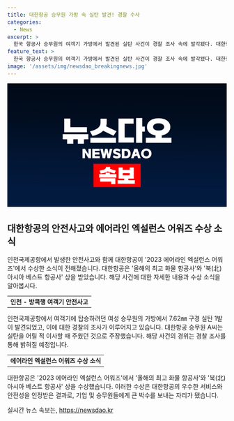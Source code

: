 ```yaml
---
title: 대한항공 승무원 가방 속 실탄 발견! 경찰 수사
categories:
  - News
excerpt: >
  한국 항공사 승무원의 여객기 가방에서 발견된 실탄 사건이 경찰 조사 속에 발각됐다. 대한항공이 2023 에어라인 엑설런스 어워즈에서 우수한 성과로 올해의 최고 화물 항공사와 북(北) 아시아 베스트 항공사 상을 수상함에도 불구하고, 이번 사건이 논란을 빚고 있다. 승무원은 가방에 실탄이 들어있는 것을 모르다고 주장하며, 경찰은 조사를 진행 중이다. 대한항공은 승무원의 귀국 후 경찰 조사를 통해 상황을 명확히 할 계획이라고 밝혔다. 앞서 필리핀행 여객기에서도 비슷한 사건이 있었던 바 있다.
feature_text: >
  한국 항공사 승무원의 여객기 가방에서 발견된 실탄 사건이 경찰 조사 속에 발각됐다. 대한항공이 2023 에어라인 엑설런스 어워즈에서 우수한 성과로 올해의 최고 화물 항공사와 북(北) 아시아 베스트 항공사 상을 수상함에도 불구하고, 이번 사건이 논란을 빚고 있다. 승무원은 가방에 실탄이 들어있는 것을 모르다고 주장하며, 경찰은 조사를 진행 중이다. 대한항공은 승무원의 귀국 후 경찰 조사를 통해 상황을 명확히 할 계획이라고 밝혔다. 앞서 필리핀행 여객기에서도 비슷한 사건이 있었던 바 있다.
image: '/assets/img/newsdao_breakingnews.jpg'
---
```


<p><img src="/assets/img/newsdao_breakingnews.jpg" alt="ontimetimes 속보" /></p>

<h2 data-ke-size="size26">대한항공의 안전사고와 에어라인 엑설런스 어워즈 수상 소식</h2>

<p data-ke-size="size16">인천국제공항에서 발생한 안전사고와 함께 대한항공이 '2023 에어라인 엑설런스 어워즈'에서 수상한 소식이 전해졌습니다. 대한항공은 '올해의 최고 화물 항공사'와 '북(北) 아시아 베스트 항공사' 상을 받았습니다. 해당 사건에 대한 자세한 내용과 수상 소식을 알아봅시다.</p>

<table>
  <tr>
    <td style="text-align: center; height: 17px;"><b>인천 - 방콕행 여객기 안전사고</b></td>
  </tr>
</table>

<p data-ke-size="size16">인천국제공항에서 여객기에 탑승하려던 여성 승무원의 가방에서 7.62㎜ 구경 실탄 1발이 발견되었고, 이에 대한 경찰의 조사가 이루어지고 있습니다. 대한항공 승무원 A씨는 실탄을 어릴 적 이사할 때 주웠던 것으로 주장했습니다. 해당 사건의 경위는 경찰 조사를 통해 밝혀질 예정입니다.</p>

<table>
  <tr>
    <td style="text-align: center; height: 17px;"><b>에어라인 엑설런스 어워즈 수상 소식</b></td>
  </tr>
</table>

<p data-ke-size="size16">대한항공은 '2023 에어라인 엑설런스 어워즈'에서 '올해의 최고 화물 항공사'와 '북(北) 아시아 베스트 항공사' 상을 수상했습니다. 이러한 수상은 대한항공의 우수한 서비스와 안전성을 인정받은 결과로, 기업 및 승무원들에게 큰 박수를 보내는 자리가 됐습니다.</p>
실시간 뉴스 속보는, <a href="https://newsdao.kr" rel="dofollow">https://newsdao.kr</a>


